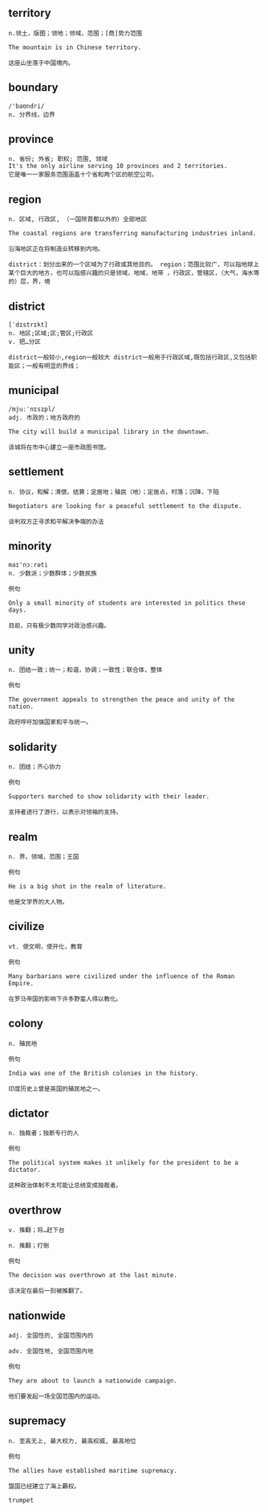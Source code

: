 ## territory
```
n.领土，版图；领地；领域，范围；[商]势力范围

The mountain is in Chinese territory.

这座山坐落于中国境内。
```

## boundary
```
/'baʊndri/
n. 分界线，边界
```

## province
```
n. 省份; 外省; 职权; 范围, 领域
It's the only airline serving 10 provinces and 2 territories.
它是唯一一家服务范围涵盖十个省和两个区的航空公司。
```

## region
```
n. 区域, 行政区, （一国除首都以外的）全部地区

The coastal regions are transferring manufacturing industries inland.

沿海地区正在将制造业转移到内地。

district：划分出来的一个区域为了行政或其他目的。 region；范围比较广，可以指地球上某个巨大的地方，也可以指感兴趣的只是领域，地域，地带 ，行政区，管辖区，（大气，海水等的）层，界，境
```

## district
```
[ˈdɪstrɪkt]
n. 地区;区域;区;管区;行政区
v. 把…分区

district一般较小,region一般较大 district一般用于行政区域,既包括行政区,又包括职能区；一般有明显的界线；
```

## municipal
```
/mjuːˈnɪsɪpl/
adj. 市政的；地方政府的

The city will build a municipal library in the downtown.

该城将在市中心建立一座市政图书馆。
```

## settlement
```
n. 协议，和解；清偿，结算；定居地；殖民（地）；定居点，村落；沉降，下陷

Negotiators are looking for a peaceful settlement to the dispute.

谈判双方正寻求和平解决争端的办法
```
## minority
```
maɪ'nɔːrəti
n. 少数派；少数群体；少数民族

例句

Only a small minority of students are interested in politics these days.

目前，只有极少数同学对政治感兴趣。
```
## unity
```
n. 团结一致；统一；和谐，协调；一致性；联合体，整体

例句

The government appeals to strengthen the peace and unity of the nation.

政府呼吁加强国家和平与统一。
```
## solidarity
```
n. 团结；齐心协力

例句

Supporters marched to show solidarity with their leader.

支持者进行了游行，以表示对领袖的支持。
```
## realm
```
n. 界，领域，范围；王国

例句

He is a big shot in the realm of literature.

他是文学界的大人物。
```
## civilize
```
vt. 使文明，使开化，教育

例句

Many barbarians were civilized under the influence of the Roman Empire.

在罗马帝国的影响下许多野蛮人得以教化。
```
## colony
```
n. 殖民地

例句

India was one of the British colonies in the history.

印度历史上曾是英国的殖民地之一。
```
## dictator
```
n. 独裁者；独断专行的人

例句

The political system makes it unlikely for the president to be a dictator.

这种政治体制不太可能让总统变成独裁者。
```
## overthrow
```
v. 推翻；将…赶下台

n. 推翻；打倒

例句

The decision was overthrown at the last minute.

该决定在最后一刻被推翻了。
```
## nationwide
```
adj. 全国性的, 全国范围内的

adv. 全国性地, 全国范围内地

例句

They are about to launch a nationwide campaign.

他们要发起一场全国范围内的运动。
```
## supremacy
```
n. 至高无上, 最大权力, 最高权威, 最高地位

例句

The allies have established maritime supremacy.

盟国已经建立了海上霸权。

trumpet
```